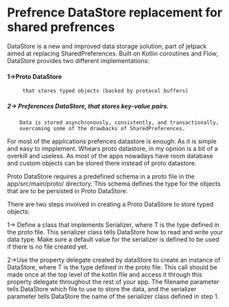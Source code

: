 # Prefrence DataStore replacement for shared prefrences

DataStore is a new and improved data storage solution, part of
 jetpack aimed at replacing SharedPreferences. Built on Kotlin coroutines
  and Flow, DataStore provides two different implementations:

#### 1->Proto DataStore
         that stores typed objects (backed by protocol buffers)

##### 2-> Preferences DataStore, that stores key-value pairs.
        Data is stored asynchronously, consistently, and transactionally,
        overcoming some of the drawbacks of SharedPreferences.


For most of the applications prefences datastore is enough. As it is simple and
easy to impplement. Whears proto datastore, in my opnion is a bit of a overkill
and useless. As most of the apps nowadays have room database and custom objects
can be stored there instead of proto datastore.

Proto DataStore requires a predefined schema in a proto file in the
app/src/main/proto/ directory. This schema defines the type for the objects
that are to be persisted in Proto DataStore.


There are two steps involved in creating a Proto DataStore to store typed objects:

1->  Define a class that implements Serializer<T>, where T is the type defined in
the proto file. This serializer class tells DataStore how to read and write your
data type. Make sure  a default value for the serializer is defined to be used
if there is no file created yet.

2->Use the property delegate created by dataStore to create an instance of
DataStore<T>, where T is the type defined in the proto file. This call should be
made once at the top level of the kotlin file and access it through this property
 delegate throughout the rest of your app. The filename parameter tells DataStore
 which file to use to store the data, and the serializer parameter tells DataStore
 the name of the serializer class defined in step 1.
